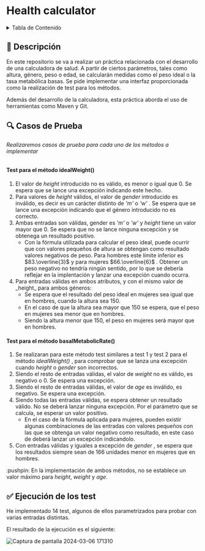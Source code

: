 # Health calculator
<details>
  <summary>Tabla de Contenido</summary>
    <ol>
      <li><a href="#descripcion">Descripción</a></li>
      <li><a href="#casos_prueba">Casos de Prueba</a></li>
      <li><a href="#test">Ejecución Test</a></li>
      <li><a>Commits</a></li>
    </ol>
</details>



## :memo: Descripción
En este repositorio se va a realizar un práctica relacionada con el desarrollo de una calculadora de salud. A partir de ciertos parámetros, tales como altura, género, peso o edad, se calcularán medidas como el peso ideal o la tasa metabólica basas. Se pide implementar una interfaz proporcionada como la realización de test para los métodos. 

Además del desarrollo de la calculadora, esta práctica aborda el uso de herramientas como Maven y Git.

<a name="descripcion"></a>

## 🔍 Casos de Prueba
###### Realizaremos casos de prueba para cada uno de los métodos a implementar
#### **Test para el método idealWeight()**
<ol>
<li> El valor de <i>height</i> introducido no es válido, es menor o igual que 0. Se espera que se lance una excepción indicando este hecho.</li>
<li>Para valores de <i>height</i>  válidos, el valor de <i>gender</i> introducido es inválido, es decir es un carácter distinto de <i>'m'</i>  o  <i>'w'</i> . Se espera que se lance una excepción indicando que el género introducido no es correcto.</li>
<li>Ambas entradas son válidas, gender es  <i>'m'</i>  o  <i>'w'</i>  y <i>height</i>  tiene un valor mayor que 0. Se espera que no se lance ninguna excepción y se obtenega un resultado positivo.
<ul><li>Con la fórmula utilizada para calcular el peso ideal, puede ocurrir que con valores pequeños de altura se obtengan como resultado valores negativos de peso. Para hombres este límite inferior es $83.\overline{3}$ y para mujeres $66.\overline{6}$ . Obtener un peso negativo no tendría ningún sentido, por lo que se debería reflejar en la implentación y lanzar una excepción cuando ocurra.</li> </ul>
</li>
<li> Para entradas válidas en ambos atributos, y con el mismo valor de  _height_ para ambos géneros:
  <ul>  <li> Se espera que el resultado del peso ideal en mujeres sea igual que en  hombres, cuando la altura sea 150.</li>
        <li>En el caso de que la altura sea mayor que 150 se espera, que el peso en mujeres sea menor que en hombres.</li>
        <li>Siendo la altura menor que 150, el peso en mujeres será mayor que en hombres. </li></ul>
</li></ol>


#### **Test para el método basalMetabolicRate()**
<ol>
<li> Se realizaran para este método test similares a test 1 y test 2 para el método  <i>idealWeight()</i> , para comprobar que se lanza una excepción cuando <i>height</i> o <i>gender</i> son incorrectos. </li>
<li>Siendo el resto de entradas válidas, el valor de  <i>weight</i>  no es válido, es negativo o 0. Se espera una excepción. </li> 
<li> Siendo el resto de entradas válidas, el valor de  <i>age</i>  es inválido, es negativo. Se espera una excepción. </li>
<li> Siendo todas las entradas válidas, se espera obtener un resultado válido. No se deberá lanzar ninguna excepción. Por el parámetro que se calcula, se esperar un valor positivo. 
  <ul>
  <li> En el caso de la fórmula aplicada para mujeres, pueden existir algunas combinaciones de las entradas con valores pequeños con las que se obtenga un valor negativo como resultado, en este caso de deberá lanzar un excepción indicandolo. </li>
  </ul></li>
<li> Con entradas válidas y iguales a excepción de  <i>gender</i> , se espera que los resultados siempre sean de 166 unidades menor en mujeres que en hombres.</li>
</ol>
<a name="casos_prueba"></a>  :pushpin: En la implementación de ambos métodos, no se establece un valor máximo para <i>height</i>, <i>weight</i> y <i>age</i>.

## :white_check_mark: Ejecución de los test
He implementado 14 test, algunos de ellos parametrizados para probar con varias entradas distintas.

El resultado de la ejecución es el siguiente:

![Captura de pantalla 2024-03-06 171310](https://github.com/rgCarmen/isa2024-healthcalc/assets/81189485/82374776-31a3-4212-bac5-eb3b6dc2b2aa)

<a name="test"></a>